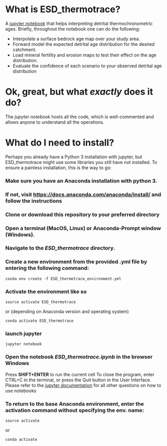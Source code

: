 # **What is ESD_thermotrace?**

A [jupyter notebook](https://jupyter.org/) that helps interpreting detrital thermochronometric ages.
Briefly, throughout the notebook one can do the following:

* Interpolate a surface bedrock age map over your study area.
* Forward model the expected detrital age distribution for the desired catchment.
* Load mineral fertility and erosion maps to test their effect on the age distribution.
* Evaluate the confidence of each scenario to your observed detrital age distribution

# **Ok, great, but what *exactly* does it do?**

The *jupyter notebook* hosts all the code, which is well-commented and allows anyone to understand all the operations.

# **What do I need to install?**
Perhaps you already have a Python 3 installation with jupyter,
but ESD_thermotrace might use some libraries you still have not installed.
To ensure a painless installation, this is the way to go:

### Make sure you have an Anaconda installation with python 3.
### If not, visit https://docs.anaconda.com/anaconda/install/ and follow the instructions
### Clone or download this repository to your preferred directory
### Open a terminal (MacOS, Linux) or Anaconda-Prompt window (Windows).
### Navigate to the *ESD_thermotrace* directory.
### Create a new environment from the provided .yml file by entering the following command:
```
conda env create -f ESD_thermotrace_environment.yml
```
### Activate the environment like so
```
source activate ESD_thermotrace
```
or (depending on Anaconda version and operating system)
```
conda activate ESD_thermotrace
```
### launch jupyter
```
jupyter notebook
```
### Open the notebook *ESD_thermotrace.ipynb* in the browser Windows
Press **SHIFT+ENTER** to run the current cell
To close the program, enter CTRL+C in the terminal, or press the Quit button in the User Interface.
Please refer to the [jupyter documentation](https://jupyter-notebook.readthedocs.io/en/stable/) for all other questions on how to use notebooks

### To return to the base Anaconda environment, enter the activation command without specifying the env. name:
```
source activate
```
or
```
conda activate
```
